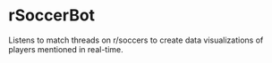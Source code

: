 # rSoccerBot
Listens to match threads on r/soccers to create data visualizations of players mentioned in real-time.

